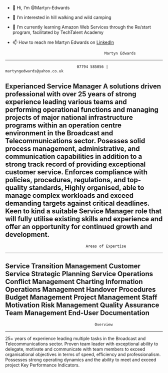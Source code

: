 - 👋 Hi, I’m @Martyn-Edwards
- 👀 I’m interested in hill walking and wild camping
- 🌱 I’m currently learning Amazon Web Services through the Re/start program, facilitated by TechTalent Academy

- 📫 How to reach me Martyn Edwards on [LinkedIn](https://www.linkedin.com/in/martyn-edwards-025b601b8/)

                                               Martyn Edwards
----------------------------------------------------------------------------------------------------------------
                                    07794 585056 | martyngedwards@yahoo.co.uk

  Experianced Service Manager
  A solutions driven professional with over 25 years of strong experience leading various teams and performing operational functions and managing projects of major national infrastructure programs within an operation centre environment in the Broadcast and Telecommunications sector. Posesses solid process management, administrative, and communication capabilities in addition to a strong track record of providing exceptional customer service. Enforces compliance with policies, procedures, regulations, and top-quality standards, Highly organised, able to manage complex workloads and exceed demanding targets against critical deadlines. Keen to kind a suitable Service Manager role that will fully utilise existing skills and experience and offer an opportunity for continued growth and development.
  ----------------------------------------------------------------------------------------------------------------
                                        Areas of Expertise
  ----------------------------------------------------------------------------------------------------------------
  Service Transition Management         Customer Service          Strategic Planning
  Service Operations                    Conflict Management       Charting Information
  Operations Management                 Handover Procedures       Budget Management
  Project Management                    Staff Motivation          Risk Management
  Quality Assurance                     Team Management           End-User Documentation
  ----------------------------------------------------------------------------------------------------------------
                                            Overview
 ------------------------------------------------------------------------------------------------------------------
 25+ years of experience leading multiple tasks in the Broadcast and Telecommunications sector.
 Proven team leader with exceptional ability to delegate, motivate and communicate with team members to exceed organisational objectives in terms of speed, efficiency and professionalism.
 Possesses strong operating dynamics and the ability to meet and exceed project Key Performance Indicators. 








<!---
Martyn-Edwards/Martyn-Edwards is a ✨ special ✨ repository because its `README.md` (this file) appears on your GitHub profile.
You can click the Preview link to take a look at your changes.
--->
